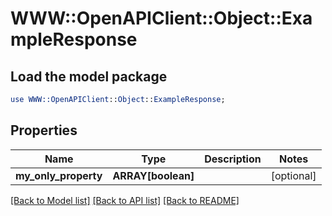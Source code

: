 # WWW::OpenAPIClient::Object::ExampleResponse

## Load the model package
```perl
use WWW::OpenAPIClient::Object::ExampleResponse;
```

## Properties
Name | Type | Description | Notes
------------ | ------------- | ------------- | -------------
**my_only_property** | **ARRAY[boolean]** |  | [optional] 

[[Back to Model list]](../README.md#documentation-for-models) [[Back to API list]](../README.md#documentation-for-api-endpoints) [[Back to README]](../README.md)


